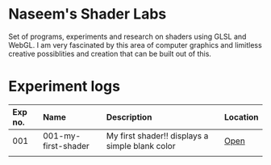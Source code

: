 # Naseem's Shader Labs

Set of programs, experiments and research on shaders using GLSL and WebGL. I am very fascinated by this area of computer graphics and limitless creative possiblities and creation that can be built out of this.

# Experiment logs

| Exp no. | Name                | Description                                     | Location                      |
| :------ | :------------------ | :---------------------------------------------- | :---------------------------- |
| 001     | 001-my-first-shader | My first shader!! displays a simple blank color | [Open ](/001-my-first-shader) |
|  |
